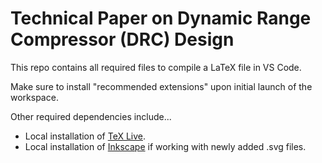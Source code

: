 # Technical Paper on Dynamic Range Compressor (DRC) Design
This repo contains all required files to compile a LaTeX file in VS Code.

Make sure to install "recommended extensions" upon initial launch of the workspace.

Other required dependencies include...
* Local installation of [TeX Live](https://www.tug.org/texlive/).
* Local installation of [Inkscape](https://inkscape.org/) if working with newly added .svg files.